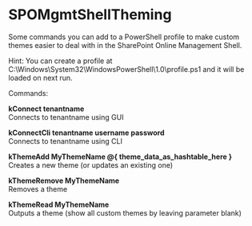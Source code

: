 # SPOMgmtShellTheming

Some commands you can add to a PowerShell profile to make custom themes easier to deal with in the SharePoint Online Management Shell.

Hint: You can create a profile at C:\Windows\System32\WindowsPowerShell\1.0\profile.ps1 and it will be loaded on next run.

Commands:

**kConnect tenantname**  
Connects to tenantname using GUI

**kConnectCli tenantname username password**  
Connects to tenantname using CLI

**kThemeAdd MyThemeName @{ theme_data_as_hashtable_here }**  
Creates a new theme (or updates an existing one)

**kThemeRemove MyThemeName**  
Removes a theme

**kThemeRead MyThemeName**  
Outputs a theme (show all custom themes by leaving parameter blank)
